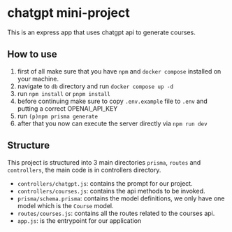 # chatgpt mini-project
This is an express app that uses chatgpt api to generate courses.  

## How to use
1. first of all make sure that you have `npm` and `docker compose` installed on your machine.
2. navigate to `db` directory and run `docker compose up -d`
3. run `npm install` or `pnpm install`
4. before continuing make sure to copy `.env.example` file to `.env` and putting a correct OPENAI_API_KEY
5. run `(p)npm prisma generate`
6. after that you now can execute the server directly via `npm run dev`

## Structure

This project is structured into 3 main directories `prisma`, `routes` and `controllers`, the main code is in controllers directory.

- `controllers/chatgpt.js`: contains the prompt for our project.
- `controllers/courses.js`: contains the api methods to be invoked.
- `prisma/schema.prisma`: contains the model definitions, we only have one model which is the `Course` model.
- `routes/courses.js`: contains all the routes related to the courses api.
- `app.js`: is the entrypoint for our application





